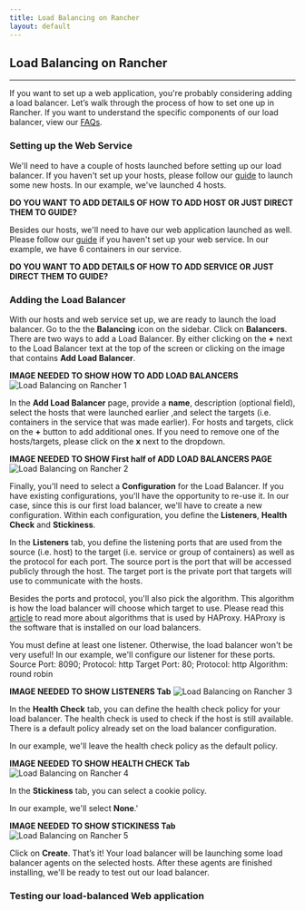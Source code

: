 ```yaml
---
title: Load Balancing on Rancher
layout: default
---
```


## Load Balancing on Rancher
---
If you want to set up a web application, you're probably considering adding a load balancer. Let’s walk through the process of how to set one up in Rancher. If you want to understand the specific components of our load balancer, view our [FAQs]({{site.baseurl}}/docs/faqs/load-balancers/).

### Setting up the Web Service 
We'll need to have a couple of hosts launched before setting up our load balancer. If you haven't set up your hosts, please follow our [guide]({{site.baseurl}}/docs/getting-started/hosts/) to launch some new hosts. In our example, we've launched 4 hosts.

**DO YOU WANT TO ADD DETAILS OF HOW TO ADD HOST OR JUST DIRECT THEM TO GUIDE?**

Besides our hosts, we'll need to have our web application launched as well. Please follow our [guide]({{site.baseurl}}/docs/getting-started/services/) if you haven't set up your web service. In our example, we have 6 containers in our service. 

**DO YOU WANT TO ADD DETAILS OF HOW TO ADD SERVICE OR JUST DIRECT THEM TO GUIDE?**

### Adding the Load Balancer

With our hosts and web service set up, we are ready to launch the load balancer. Go to the the **Balancing** icon on the sidebar. Click on **Balancers**. There are two ways to add a Load Balancer. By either clicking on the **+** next to the Load Balancer text at the top of the screen or clicking on the image that contains **Add Load Balancer**. 

**IMAGE NEEDED TO SHOW HOW TO ADD LOAD BALANCERS**
![Load Balancing on Rancher 1]({{site.baseurl}}/img/Rancher_lb1.png)

In the **Add Load Balancer** page, provide a **name**, description (optional field), select the hosts that were launched earlier ,and select the targets (i.e. containers in the service that was made earlier). For hosts and targets, click on the **+** button to add additional ones. If you need to remove one of the hosts/targets, please click on the **x** next to the dropdown.

**IMAGE NEEDED TO SHOW First half of ADD LOAD BALANCERS PAGE**
![Load Balancing on Rancher 2]({{site.baseurl}}/img/Rancher_lb2.png)

Finally, you'll need to select a **Configuration** for the Load Balancer. If you have existing configurations, you'll have the opportunity to re-use it. In our case, since this is our first load balancer, we'll have to create a new configuration. Within each configuration, you define the **Listeners**, **Health Check** and **Stickiness**.

In the **Listeners** tab, you define the listening ports that are used from the source (i.e. host) to  the target (i.e. service or group of containers) as well as the protocol for each port. The source port is the port that will be accessed publicly through the host. The target port is the private port that targets will use to communicate with the hosts. 

Besides the ports and protocol, you'll also pick the algorithm. This algorithm is how the load balancer will choose which target to use. Please read this [article](http://cbonte.github.io/haproxy-dconv/configuration-1.5.html) to read more about algorithms that is used by HAProxy. HAProxy is the software that is installed on our load balancers.

You must define at least one listener. Otherwise, the load balancer won't be very useful! In our example, we'll configure our listener for these ports.
Source Port: 8090; Protocol: http
Target Port: 80; Protocol: http
Algorithm: round robin

**IMAGE NEEDED TO SHOW LISTENERS Tab**
![Load Balancing on Rancher 3]({{site.baseurl}}/img/Rancher_lb3.png)

In the **Health Check** tab, you can define the health check policy for your load balancer. The health check is used to check if the host is still available. There is a default policy already set on the load balancer configuration.

In our example, we'll leave the health check policy as the default policy.

**IMAGE NEEDED TO SHOW HEALTH CHECK Tab**
![Load Balancing on Rancher 4]({{site.baseurl}}/img/Rancher_lb4.png)

In the **Stickiness** tab, you can select a cookie policy.  

In our example, we'll select **None**.'

**IMAGE NEEDED TO SHOW STICKINESS Tab**
![Load Balancing on Rancher 5]({{site.baseurl}}/img/Rancher_lb5.png)

Click on **Create**. That’s it! Your load balancer will be launching some load balancer agents on the selected hosts. After these agents are finished installing, we'll be ready to test out our load balancer.

### Testing our load-balanced Web application







